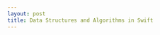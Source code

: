 ```yaml
---
layout: post
title: Data Structures and Algorithms in Swift
---
```


<div class="gistpost">
	<script src="{{ site.gist_url }}2020-02-20-data-structures-and-algortihms-in-swift.md"></script>
</div>